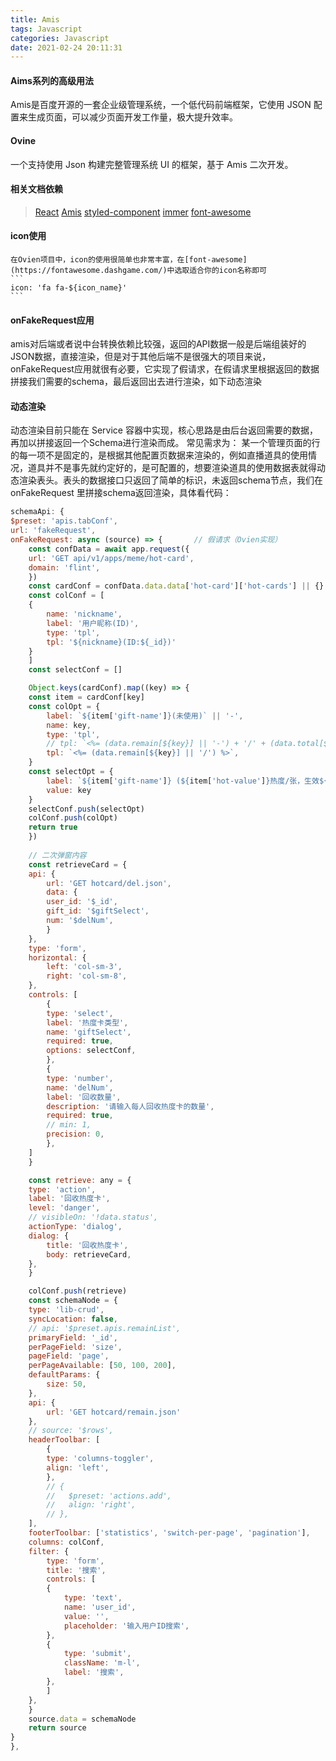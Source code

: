```yaml
---
title: Amis
tags: Javascript
categories: Javascript
date: 2021-02-24 20:11:31
---
```


#### Aims系列的高级用法  
Amis是百度开源的一套企业级管理系统，一个低代码前端框架，它使用 JSON 配置来生成页面，可以减少页面开发工作量，极大提升效率。 

#### Ovine
一个支持使用 Json 构建完整管理系统 UI 的框架，基于 Amis 二次开发。

#### 相关文档依赖

> [React](https://react.docschina.org/docs/getting-started.html)
> [Amis](https://baidu.gitee.io/amis/zh-CN/docs/index)
> [styled-component](https://github.com/artf/grapesjs)
> [immer](https://github.com/pelotom/use-methods)
> [font-awesome](https://github.com/pelotom/use-methods)

#### icon使用  
    在Ovien项目中，icon的使用很简单也非常丰富，在[font-awesome](https://fontawesome.dashgame.com/)中选取适合你的icon名称即可
    ```
    icon: 'fa fa-${icon_name}'
    ```
#### onFakeRequest应用

amis对后端或者说中台转换依赖比较强，返回的API数据一般是后端组装好的JSON数据，直接渲染，但是对于其他后端不是很强大的项目来说，onFakeRequest应用就很有必要，它实现了假请求，在假请求里根据返回的数据拼接我们需要的schema，最后返回出去进行渲染，如下动态渲染


#### 动态渲染
动态渲染目前只能在 Service 容器中实现，核心思路是由后台返回需要的数据，再加以拼接返回一个Schema进行渲染而成。
常见需求为： 某一个管理页面的行的每一项不是固定的，是根据其他配置页数据来渲染的，例如直播道具的使用情况，道具并不是事先就约定好的，是可配置的，想要渲染道具的使用数据表就得动态渲染表头。表头的数据接口只返回了简单的标识，未返回schema节点，我们在 onFakeRequest 里拼接schema返回渲染，具体看代码：

```javascript 
schemaApi: {
$preset: 'apis.tabConf',
url: 'fakeRequest',
onFakeRequest: async (source) => {       // 假请求（Ovien实现）
    const confData = await app.request({
    url: 'GET api/v1/apps/meme/hot-card',
    domain: 'flint',
    })
    const cardConf = confData.data.data['hot-card']['hot-cards'] || {}
    const colConf = [
    {
        name: 'nickname',
        label: '用户昵称(ID)',
        type: 'tpl',
        tpl: '${nickname}(ID:${_id})'
    }
    ]
    const selectConf = []

    Object.keys(cardConf).map((key) => {
    const item = cardConf[key]
    const colOpt = {
        label: `${item['gift-name']}(未使用)` || '-',
        name: key,
        type: 'tpl',
        // tpl: `<%= (data.remain[${key}] || '-') + '/' + (data.total[${key}] || '-') %>`,
        tpl: `<%= (data.remain[${key}] || '/') %>`,
    }
    const selectOpt = {
        label: `${item['gift-name']} (${item['hot-value']}热度/张，生效${item.duration}分钟)`,
        value: key
    }
    selectConf.push(selectOpt)
    colConf.push(colOpt)
    return true
    })
    
    // 二次弹窗内容
    const retrieveCard = {
    api: {
        url: 'GET hotcard/del.json',
        data: {
        user_id: '$_id',
        gift_id: '$giftSelect',
        num: '$delNum',
        }
    },
    type: 'form',
    horizontal: {
        left: 'col-sm-3',
        right: 'col-sm-8',
    },
    controls: [
        {
        type: 'select',
        label: '热度卡类型',
        name: 'giftSelect',
        required: true,
        options: selectConf,
        },
        {
        type: 'number',
        name: 'delNum',
        label: '回收数量',
        description: '请输入每人回收热度卡的数量',
        required: true,
        // min: 1,
        precision: 0,
        },
    ]
    }

    const retrieve: any = {
    type: 'action',
    label: '回收热度卡',
    level: 'danger',
    // visibleOn: '!data.status',
    actionType: 'dialog',
    dialog: {
        title: '回收热度卡',
        body: retrieveCard,
    },
    }

    colConf.push(retrieve)
    const schemaNode = {
    type: 'lib-crud',
    syncLocation: false,
    // api: '$preset.apis.remainList',
    primaryField: '_id',
    perPageField: 'size',
    pageField: 'page',
    perPageAvailable: [50, 100, 200],
    defaultParams: {
        size: 50,
    },
    api: {
        url: 'GET hotcard/remain.json'
    },
    // source: '$rows',
    headerToolbar: [
        {
        type: 'columns-toggler',
        align: 'left',
        },
        // {
        //   $preset: 'actions.add',
        //   align: 'right',
        // },
    ],
    footerToolbar: ['statistics', 'switch-per-page', 'pagination'],
    columns: colConf,
    filter: {
        type: 'form',
        title: '搜索',
        controls: [
        {
            type: 'text',
            name: 'user_id',
            value: '',
            placeholder: '输入用户ID搜索',
        },
        {
            type: 'submit',
            className: 'm-l',
            label: '搜索',
        },
        ]
    },
    }
    source.data = schemaNode
    return source
}
},

```
